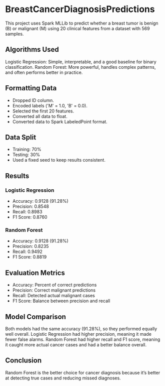 # BreastCancerDiagnosisPredictions
This project uses Spark MLLib to predict whether a breast tumor is benign (B) or malignant (M) using 20 clinical features from a dataset with 569 samples.

## Algorithms Used
Logistic Regression: Simple, interpretable, and a good baseline for binary classification.
Random Forest: More powerful, handles complex patterns, and often performs better in practice.

## Formatting Data
- Dropped ID column.
- Encoded labels ('M' = 1.0, 'B' = 0.0).
- Selected the first 20 features.
- Converted all data to float.
- Converted data to Spark LabeledPoint format.

## Data Split
- Training: 70%
- Testing: 30%
- Used a fixed seed to keep results consistent.

## Results
### Logistic Regression
- Accuracy:  0.9128 (91.28%)
- Precision: 0.8548
- Recall:    0.8983
- F1 Score:  0.8760


### Random Forest
- Accuracy:  0.9128 (91.28%)
- Precision: 0.8235
- Recall:    0.9492
- F1 Score:  0.8819

## Evaluation Metrics
- Accuracy: Percent of correct predictions
- Precision: Correct malignant predictions
- Recall: Detected actual malignant cases
- F1 Score: Balance between precision and recall

## Model Comparison
Both models had the same accuracy (91.28%), so they performed equally well overall.
Logistic Regression had higher precision, meaning it made fewer false alarms.
Random Forest had higher recall and F1 score, meaning it caught more actual cancer cases and had a better balance overall.

## Conclusion
Random Forest is the better choice for cancer diagnosis because it’s better at detecting true cases and reducing missed diagnoses.










